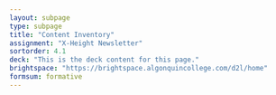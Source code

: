 ```yaml
---
layout: subpage
type: subpage
title: "Content Inventory"
assignment: "X-Height Newsletter"
sortorder: 4.1
deck: "This is the deck content for this page."
brightspace: "https://brightspace.algonquincollege.com/d2l/home"
formsum: formative
---
```

